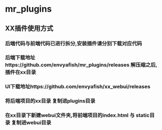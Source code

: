 # mr_plugins

## XX插件使用方式
### 后端代码与前端代码已进行拆分,安装插件请分别下载对应代码
### 后端下载地址https://github.com/envyafish/mr_plugins/releases 解压缩之后,插件在xx目录
### UI下载地址https://github.com/envyafish/xx_webui/releases
### 将后端项目的xx目录 复制进plugins目录
### 在xx目录下新建webui文件夹,将前端项目的index.html 与 static目录 复制进webui目录
